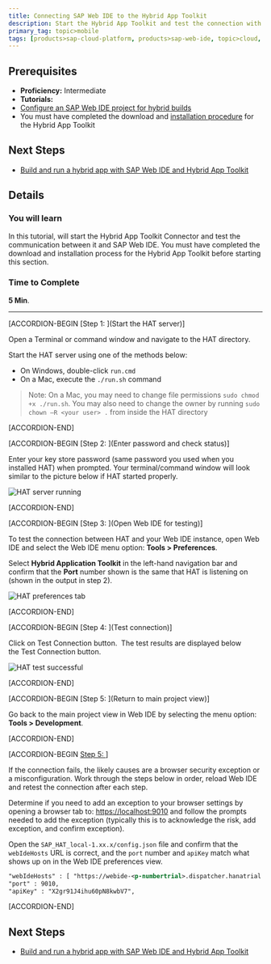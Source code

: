 ```yaml
---
title: Connecting SAP Web IDE to the Hybrid App Toolkit
description: Start the Hybrid App Toolkit and test the connection with SAP Web IDE
primary_tag: topic>mobile
tags: [products>sap-cloud-platform, products>sap-web-ide, topic>cloud, topic>html5, topic>mobile, tutorial>intermediate ]
---
```

## Prerequisites  
- **Proficiency:** Intermediate
- **Tutorials:**
- [Configure an SAP Web IDE project for hybrid builds](https://www.sap.com/developer/tutorials/hcpms-webide-hybrid-config.html)
- You must have completed the download and [installation procedure](https://help.hana.ondemand.com/webide_hat/frameset.htm?d2865598e67f4ddabc79e5943352b0a1.html) for the Hybrid App Toolkit

## Next Steps
- [Build and run a hybrid app with SAP Web IDE and Hybrid App Toolkit](https://www.sap.com/developer/tutorials/hcpms-webide-hybrid-build.html)

## Details
### You will learn  
In this tutorial, will start the Hybrid App Toolkit Connector and test the communication between it and SAP Web IDE. You must have completed the download and installation process for the Hybrid App Toolkit before starting this section.

### Time to Complete
**5 Min**.

---


[ACCORDION-BEGIN [Step 1: ](Start the HAT server)]

Open a Terminal or command window and navigate to the HAT directory.

Start the HAT server using one of the methods below:

- On Windows, double-click `run.cmd`
- On a Mac, execute the `./run.sh` command

> Note: On a Mac, you may need to change file permissions `sudo chmod +x ./run.sh`. You may also need to change the owner by running `sudo chown –R <your user> .` from inside the HAT directory


[ACCORDION-END]

[ACCORDION-BEGIN [Step 2: ](Enter password and check status)]

Enter your key store password (same password you used when you installed HAT) when prompted. Your terminal/command window will look similar to the picture below if HAT started properly.

![HAT server running](https://raw.githubusercontent.com/SAPDocuments/Tutorials/master/tutorials/hcpms-webide-hat-connection/3.png)


[ACCORDION-END]

[ACCORDION-BEGIN [Step 3: ](Open Web IDE for testing)]

To test the connection between HAT and your Web IDE instance, open Web IDE and select the Web IDE menu option: **Tools > Preferences**. 


Select **Hybrid Application Toolkit** in the left-hand navigation bar and confirm that the **Port** number shown is the same that HAT is listening on (shown in the output in step 2).

![HAT preferences tab](https://raw.githubusercontent.com/SAPDocuments/Tutorials/master/tutorials/hcpms-webide-hat-connection/5.png)


[ACCORDION-END]

[ACCORDION-BEGIN [Step 4: ](Test connection)]

Click on Test Connection button.  The test results are displayed below the Test Connection button.

![HAT test successful](https://raw.githubusercontent.com/SAPDocuments/Tutorials/master/tutorials/hcpms-webide-hat-connection/6.png)


[ACCORDION-END]

[ACCORDION-BEGIN [Step 5: ](Return to main project view)]

Go back to the main project view in Web IDE by selecting the menu option: **Tools > Development**.


[ACCORDION-END]

[ACCORDION-BEGIN [Step 5: ](Troubleshooting)]

If the connection fails, the likely causes are a browser security exception or a misconfiguration. Work through the steps below in order, reload Web IDE and retest the connection after each step.  

Determine if you need to add an exception to your browser settings by opening a browser tab to: <https://localhost:9010> and follow the prompts needed to add the exception (typically this is to acknowledge the risk, add exception, and confirm exception).

Open the `SAP_HAT_local-1.xx.x/config.json` file and confirm that the `webIdeHosts` URL is correct, and the `port` number and `apiKey` match what shows up on in the Web IDE preferences view.

```xml
"webIdeHosts" : [ "https://webide-<p-numbertrial>.dispatcher.hanatrial.ondemand.com" ],
"port" : 9010,
"apiKey" : "X2gr91J4ihu60pN8kwbV7",
```


[ACCORDION-END]



## Next Steps
- [Build and run a hybrid app with SAP Web IDE and Hybrid App Toolkit](https://www.sap.com/developer/tutorials/hcpms-webide-hybrid-build.html)
